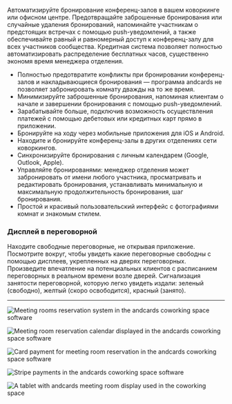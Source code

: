Автоматизируйте бронирование конференц-залов в вашем коворкинге или офисном центре. Предотвращайте заброшенные бронирования или случайные удаления бронирований, напоминайте участникам о предстоящих встречах с помощью push-уведомлений, а также обеспечивайте равный и равномерный доступ к конференц-залу для всех участников сообщества. Кредитная система позволяет полностью автоматизировать распределение бесплатных часов, существенно экономя время менеджера отделения.

- Полностью предотвратите конфликты при бронировании конференц-залов и накладывающиеся бронирования — программа andcards не позволяет забронировать комнату дважды на то же время.
- Минимизируйте заброшенные бронирования, напоминая клиентам о начале и завершении бронирования с помощью push-уведомлений.
- Зарабатывайте больше, подключив возможность осуществления платежей с помощью дебетовых или кредитных карт прямо в приложении.
- Бронируйте на ходу через мобильные приложения для iOS и Android.
- Находите и бронируйте конференц-залы в других отделениях сети коворкингов.
- Синхронизируйте бронирования с личным календарем (Google, Outlook, Apple).
- Управляйте бронированями: менеджер отделения может забронировать от имени любого участника, просматривать и редактировать бронирования, устанавливать минимальную и максимальную продолжительность бронирования, шаг бронирования.
- Простой и красивый пользовательский интерфейс с фотографиями комнат и знакомым стилем.

### Дисплей в переговорной

Находите свободные переговорные, не открывая приложение. Посмотрите вокруг, чтобы увидеть какие переговорные свободны с помощью дисплеев, укрепленных на дверях переговорных. Произведите впечатление на потенциальных клиентов с расписанием переговорных в реальном времени возле дверей. Сигнализация занятости переговорной, которую легко увидеть издали: зеленый (свободно), желтый (скоро освободится), красный (занято).

---

![Meeting rooms reservation system in the andcards coworking space software](https://d7ccq1i35b0cj.cloudfront.net/andcards-bookings-main-light-en-1920-1200.png)

![Meeting room reservation calendar displayed in the andcards coworking space software](https://d7ccq1i35b0cj.cloudfront.net/andcards-bookings-calendar-light-en-1920-1200.png)

![Card payment for meeting room reservation in the andcards coworking space software](https://d7ccq1i35b0cj.cloudfront.net/andcards-bookings-create-payment-methods-card-light-en-1920-1200.png)

![Stripe payments in the andcards coworking space software](https://d7ccq1i35b0cj.cloudfront.net/andcards-bookings-create-pay-with-stripe-light-en-1920-1200.png)

![A tablet with andcards meeting room display used in the coworking space](https://d7ccq1i35b0cj.cloudfront.net/andcards-bookings-room-display-en-1920-1200.png)
